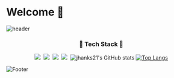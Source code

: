 # Welcome 👋
![header](https://capsule-render.vercel.app/api?type=waving&color=6FC7E1&height=200&section=header&text=jhanks21&fontSize=70)

<h3 align="center">💪 Tech Stack 💪</h3>

<p align="center"? Techs that I've used at least once </p>

<p align="center">
 <img src="https://img.shields.io/badge/Python-3766AB?style=flat-square&logo=Python&logoColor=white" /></a>&nbsp <img src="https://img.shields.io/badge/Java-007396?style=flat-square&logo=Java&logoColor=white" /></a>&nbsp <img src="https://img.shields.io/badge/C++-00599C?style=flat-square&logo=cplusplus&logoColor=white" /></a>&nbsp <img src="https://img.shields.io/badge/Mysql-FCC624?style=flat-square&logo=Mysql&logoColor=white" /></a>&nbsp <img



![jhanks21's GitHub stats](https://github-readme-stats.vercel.app/api?username=jeongahn&show_icons=true&theme=prussian) [![Top Langs](https://github-readme-stats.vercel.app/api/top-langs/?username=jeongahn&layout=compact&theme=prussian)](https://github.com/anuraghazra/github-readme-stats)



![Footer](https://capsule-render.vercel.app/api?type=waving&color=6FC7E1&height=200&section=footer)
